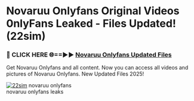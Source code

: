 # Novaruu Onlyfans Original Videos 0nlyFans Leaked - Files Updated! (22sim)

<h3>🔴 CLICK HERE 🌐==►► <a href="https://tinyurl.com/brd5kh86" rel="nofollow">Novaruu Onlyfans Updated Files</a></h3>

Get Novaruu Onlyfans and all content. Now you can access all videos and pictures of Novaruu Onlyfans. New Updated Files 2025!

[![22sim](https://i.imgur.com/K7sEzmb.gif)](https://tinyurl.com/brd5kh86)
novaruu onlyfans<br>
novaruu onlyfans leaks